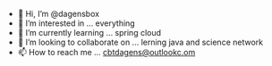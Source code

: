 - 👋 Hi, I’m @dagensbox
- 👀 I’m interested in ... everything
- 🌱 I’m currently learning ... spring cloud
- 💞️ I’m looking to collaborate on ... lerning java and science network
- 📫 How to reach me ...  cbtdagens@outlookc.om

<!---
dagensbox/dagensbox is a ✨ special ✨ repository because its `README.md` (this file) appears on your GitHub profile.
You can click the Preview link to take a look at your changes.
--->
